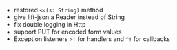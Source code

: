 * restored `<<(s: String)` method
* give lift-json a Reader instead of String
* fix double logging in Http
* support PUT for encoded form values
* Exception listeners `>!` for handlers and `^!` for callbacks
